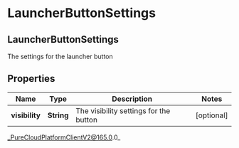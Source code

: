 # LauncherButtonSettings

## LauncherButtonSettings
The settings for the launcher button

## Properties

|Name | Type | Description | Notes|
|------------ | ------------- | ------------- | -------------|
| **visibility** | **String** | The visibility settings for the button | [optional] |



_PureCloudPlatformClientV2@165.0.0_
